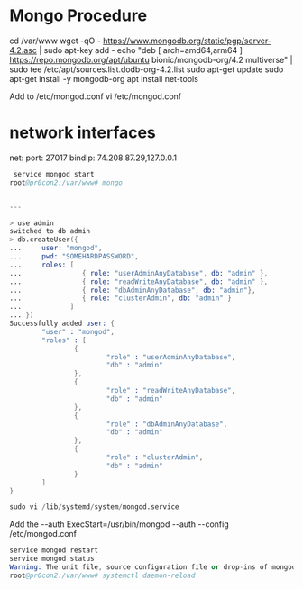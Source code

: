 
# Mongo  Procedure
cd /var/www
wget -qO - https://www.mongodb.org/static/pgp/server-4.2.asc | sudo apt-key add -
echo "deb [ arch=amd64,arm64 ] https://repo.mongodb.org/apt/ubuntu bionic/mongodb-org/4.2 multiverse" | sudo tee /etc/apt/sources.list.dodb-org-4.2.list
sudo apt-get update
sudo apt-get install -y mongodb-org
apt install net-tools

Add to /etc/mongod.conf
vi /etc/mongod.conf
# network interfaces
net:
  port: 27017
  bindIp: 74.208.87.29,127.0.0.1

```s
 service mongod start
root@pr0con2:/var/www# mongo


---

> use admin
switched to db admin
> db.createUser({
...     user: "mongod",
...     pwd: "SOMEHARDPASSWORD",
...     roles: [
...               { role: "userAdminAnyDatabase", db: "admin" },
...               { role: "readWriteAnyDatabase", db: "admin" },
...               { role: "dbAdminAnyDatabase", db: "admin"},
...               { role: "clusterAdmin", db: "admin" }
...            ]
... })
Successfully added user: {
        "user" : "mongod",
        "roles" : [
                {
                        "role" : "userAdminAnyDatabase",
                        "db" : "admin"
                },
                {
                        "role" : "readWriteAnyDatabase",
                        "db" : "admin"
                },
                {
                        "role" : "dbAdminAnyDatabase",
                        "db" : "admin"
                },
                {
                        "role" : "clusterAdmin",
                        "db" : "admin"
                }
        ]
}
```
```s
sudo vi /lib/systemd/system/mongod.service
```
Add the --auth
ExecStart=/usr/bin/mongod --auth --config /etc/mongod.conf
```s
service mongod restart
service mongod status
Warning: The unit file, source configuration file or drop-ins of mongod.service changed on disk. Run 'systemctl daemon-reload' to reload units.
root@pr0con2:/var/www# systemctl daemon-reload
```
